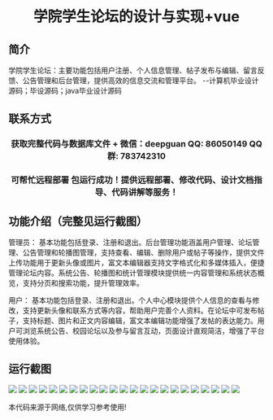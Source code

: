 <p><h1 align="center">学院学生论坛的设计与实现+vue</h1></p>

## 简介
学院学生论坛：主要功能包括用户注册、个人信息管理、帖子发布与编辑、留言反馈、公告管理和后台管理，提供高效的信息交流和管理平台。    --计算机毕业设计源码；毕设源码；java毕业设计源码


## 联系方式
<p><h3 align="center">获取完整代码与数据库文件 + 微信：deepguan QQ: 86050149 QQ群: 783742310</h3></p>
<p><h3 align="center">可帮忙远程部署 包运行成功！提供远程部署、修改代码、设计文档指导、代码讲解等服务！</h3></p>

## 功能介绍（完整见运行截图）
管理员： 基本功能包括登录、注册和退出。后台管理功能涵盖用户管理、论坛管理、公告管理和轮播图管理，支持查看、编辑、删除用户或帖子等操作，提供文件上传功能用于更新头像或图片，富文本编辑器支持文字格式化和多媒体插入，便捷管理论坛内容。系统公告、轮播图和统计管理模块提供统一内容管理和系统状态概览，支持分页和搜索功能，提升管理效率。

用户： 基本功能包括登录、注册和退出。个人中心模块提供个人信息的查看与修改，支持更新头像和联系方式等内容，帮助用户完善个人资料。在论坛中可发布帖子，支持标题、图片和正文内容编辑，富文本编辑功能增强了发帖的表达能力。用户可浏览系统公告、校园论坛以及参与留言互动，页面设计直观简洁，增强了平台使用体验。


## 运行截图
![](https://bs-1329754181.cos.ap-shanghai.myqcloud.com/ssm/AcademyStudentForum/img/001.jpg)
![](https://bs-1329754181.cos.ap-shanghai.myqcloud.com/ssm/AcademyStudentForum/img/002.jpg)
![](https://bs-1329754181.cos.ap-shanghai.myqcloud.com/ssm/AcademyStudentForum/img/003.jpg)
![](https://bs-1329754181.cos.ap-shanghai.myqcloud.com/ssm/AcademyStudentForum/img/004.jpg)
![](https://bs-1329754181.cos.ap-shanghai.myqcloud.com/ssm/AcademyStudentForum/img/005.jpg)
![](https://bs-1329754181.cos.ap-shanghai.myqcloud.com/ssm/AcademyStudentForum/img/006.jpg)
![](https://bs-1329754181.cos.ap-shanghai.myqcloud.com/ssm/AcademyStudentForum/img/007.jpg)
![](https://bs-1329754181.cos.ap-shanghai.myqcloud.com/ssm/AcademyStudentForum/img/008.jpg)
![](https://bs-1329754181.cos.ap-shanghai.myqcloud.com/ssm/AcademyStudentForum/img/009.jpg)
![](https://bs-1329754181.cos.ap-shanghai.myqcloud.com/ssm/AcademyStudentForum/img/010.jpg)
![](https://bs-1329754181.cos.ap-shanghai.myqcloud.com/ssm/AcademyStudentForum/img/011.jpg)
![](https://bs-1329754181.cos.ap-shanghai.myqcloud.com/ssm/AcademyStudentForum/img/012.jpg)
![](https://bs-1329754181.cos.ap-shanghai.myqcloud.com/ssm/AcademyStudentForum/img/013.jpg)
![](https://bs-1329754181.cos.ap-shanghai.myqcloud.com/ssm/AcademyStudentForum/img/014.jpg)
![](https://bs-1329754181.cos.ap-shanghai.myqcloud.com/ssm/AcademyStudentForum/img/015.jpg)
![](https://bs-1329754181.cos.ap-shanghai.myqcloud.com/ssm/AcademyStudentForum/img/016.jpg)
![](https://bs-1329754181.cos.ap-shanghai.myqcloud.com/ssm/AcademyStudentForum/img/017.jpg)
![](https://bs-1329754181.cos.ap-shanghai.myqcloud.com/ssm/AcademyStudentForum/img/018.jpg)
![](https://bs-1329754181.cos.ap-shanghai.myqcloud.com/ssm/AcademyStudentForum/img/019.jpg)
![](https://bs-1329754181.cos.ap-shanghai.myqcloud.com/ssm/AcademyStudentForum/img/020.jpg)
![](https://bs-1329754181.cos.ap-shanghai.myqcloud.com/ssm/AcademyStudentForum/img/021.jpg)
![](https://bs-1329754181.cos.ap-shanghai.myqcloud.com/ssm/AcademyStudentForum/img/022.jpg)
![](https://bs-1329754181.cos.ap-shanghai.myqcloud.com/ssm/AcademyStudentForum/img/023.jpg)

<p>本代码来源于网络,仅供学习参考使用!</p>
